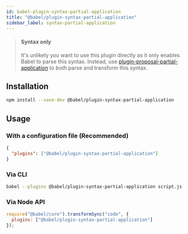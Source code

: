 ```yaml
---
id: babel-plugin-syntax-partial-application
title: "@babel/plugin-syntax-partial-application"
sidebar_label: syntax-partial-application
---
```


> #### Syntax only
>
> It's unlikely you want to use this plugin directly as it only enables Babel to parse this syntax. Instead, use [plugin-proposal-partial-application](plugin-proposal-partial-application.md) to _both_ parse and transform this syntax.

## Installation

```sh title="Shell"
npm install --save-dev @babel/plugin-syntax-partial-application
```

## Usage

### With a configuration file (Recommended)

```json title="babel.config.json"
{
  "plugins": ["@babel/plugin-syntax-partial-application"]
}
```

### Via CLI

```sh title="Shell"
babel --plugins @babel/plugin-syntax-partial-application script.js
```

### Via Node API

```js title="JavaScript"
require("@babel/core").transformSync("code", {
  plugins: ["@babel/plugin-syntax-partial-application"]
});
```
